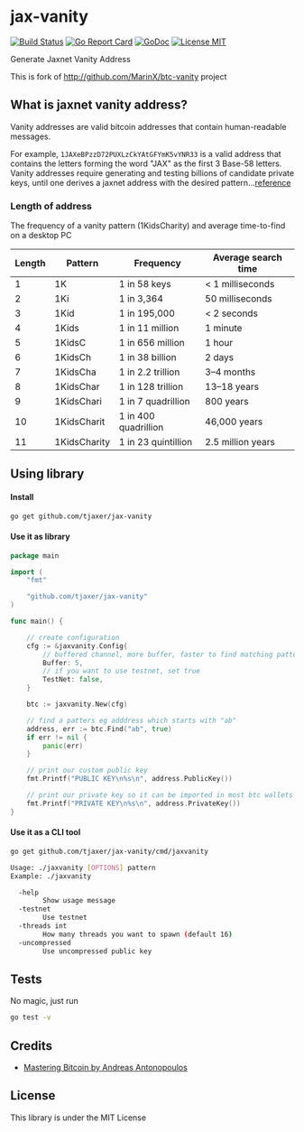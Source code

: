 # jax-vanity

[![Build Status](https://travis-ci.org/MarinX/btc-vanity.svg?branch=master)](https://travis-ci.org/MarinX/btc-vanity)
[![Go Report Card](https://goreportcard.com/badge/github.com/MarinX/btc-vanity)](https://goreportcard.com/report/github.com/MarinX/btc-vanity)
[![GoDoc](https://godoc.org/github.com/MarinX/btc-vanity?status.svg)](https://godoc.org/github.com/MarinX/btc-vanity)
[![License MIT](https://img.shields.io/badge/license-MIT-brightgreen.svg?style=flat)](LICENSE)

Generate Jaxnet Vanity Address

This is fork of http://github.com/MarinX/btc-vanity project

## What is jaxnet vanity address?
Vanity addresses are valid bitcoin addresses that contain human-readable messages. 

For example, `1JAXeBPzzD72PUXLzCkYAtGFYmK5vYNR33` is a valid address that contains the letters forming the word "JAX" as the first 3 Base-58 letters. Vanity addresses require generating and testing billions of candidate private keys, until one derives a jaxnet address with the desired pattern...[reference](https://github.com/bitcoinbook/bitcoinbook/blob/develop/ch04.asciidoc)


### Length of address
The frequency of a vanity pattern (1KidsCharity) and average time-to-find on a desktop PC

| Length | Pattern      | Frequency            | Average search time |
|--------|--------------|----------------------|---------------------|
| 1      | 1K           | 1 in 58 keys         | < 1 milliseconds    |
| 2      | 1Ki          | 1 in 3,364           | 50 milliseconds     |
| 3      | 1Kid         | 1 in 195,000         | < 2 seconds         |
| 4      | 1Kids        | 1 in 11 million      | 1 minute            |
| 5      | 1KidsC       | 1 in 656 million     | 1 hour              |
| 6      | 1KidsCh      | 1 in 38 billion      | 2 days              |
| 7      | 1KidsCha     | 1 in 2.2 trillion    | 3–4 months          |
| 8      | 1KidsChar    | 1 in 128 trillion    | 13–18 years         |
| 9      | 1KidsChari   | 1 in 7 quadrillion   | 800 years           |
| 10     | 1KidsCharit  | 1 in 400 quadrillion | 46,000 years        |
| 11     | 1KidsCharity | 1 in 23 quintillion  | 2.5 million years   |

## Using library
#### Install
```sh
go get github.com/tjaxer/jax-vanity
```

#### Use it as library

```go
package main

import (
	"fmt"

	"github.com/tjaxer/jax-vanity"
)

func main() {

	// create configuration
	cfg := &jaxvanity.Config{
		// buffered channel, more buffer, faster to find matching pattern
		Buffer: 5,
		// if you want to use testnet, set true
		TestNet: false,
	}

	btc := jaxvanity.New(cfg)

	// find a patters eg adddress which starts with "ab"
	address, err := btc.Find("ab", true)
	if err != nil {
		panic(err)
	}

	// print our custom public key
	fmt.Printf("PUBLIC KEY\n%s\n", address.PublicKey())

	// print our private key so it can be imported in most btc wallets
	fmt.Printf("PRIVATE KEY\n%s\n", address.PrivateKey())
}

```

#### Use it as a CLI tool
```sh
go get github.com/tjaxer/jax-vanity/cmd/jaxvanity
```
```sh
Usage: ./jaxvanity [OPTIONS] pattern
Example: ./jaxvanity

  -help
        Show usage message
  -testnet
        Use testnet
  -threads int
        How many threads you want to spawn (default 16)
  -uncompressed
        Use uncompressed public key 
```

## Tests
No magic, just run

```sh
go test -v
```

## Credits
- [Mastering Bitcoin by Andreas Antonopoulos](https://github.com/bitcoinbook/bitcoinbook)

## License
This library is under the MIT License
